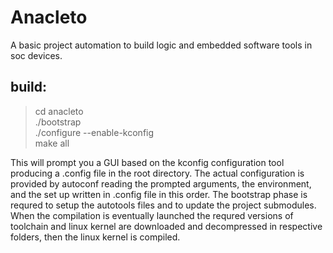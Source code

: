 # Anacleto



A basic project automation to build logic and embedded software tools in soc devices.

build:
------

>
> cd anacleto <br>
> ./bootstrap  <br>
> ./configure --enable-kconfig  <br>
> make all  <br>
>

This will prompt you a GUI based on the kconfig configuration tool producing a .config file in the root directory. The actual configuration is provided by autoconf reading the prompted arguments, the environment, and the set up written in .config file in this order. The bootstrap phase is requred to setup the autotools files and to update the project submodules. When the compilation is eventually launched the requred versions of toolchain and linux kernel are downloaded and decompressed in respective folders, then the linux kernel is compiled.

